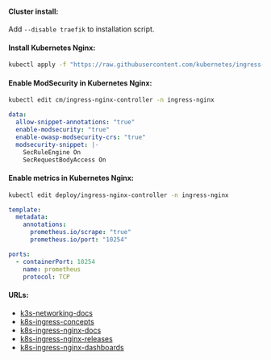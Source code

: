 #### Cluster install:
Add `--disable traefik` to installation script.

#### Install Kubernetes Nginx:
```bash
kubectl apply -f "https://raw.githubusercontent.com/kubernetes/ingress-nginx/controller-v1.9.0/deploy/static/provider/cloud/deploy.yaml"
```

#### Enable ModSecurity in Kubernetes Nginx:
```bash
kubectl edit cm/ingress-nginx-controller -n ingress-nginx
```
```yaml
data:
  allow-snippet-annotations: "true"
  enable-modsecurity: "true"
  enable-owasp-modsecurity-crs: "true"
  modsecurity-snippet: |-
    SecRuleEngine On
    SecRequestBodyAccess On
```

#### Enable metrics in Kubernetes Nginx:
```bash
kubectl edit deploy/ingress-nginx-controller -n ingress-nginx
```
```yaml
template:
  metadata:
    annotations:
      prometheus.io/scrape: "true"
      prometheus.io/port: "10254"
```
```yaml
ports:
  - containerPort: 10254
    name: prometheus
    protocol: TCP
```

#### URLs:
- [k3s-networking-docs](https://docs.k3s.io/networking)
- [k8s-ingress-concepts](https://kubernetes.io/docs/concepts/services-networking/ingress/)
- [k8s-ingress-nginx-docs](https://kubernetes.github.io/ingress-nginx/)
- [k8s-ingress-nginx-releases](https://github.com/kubernetes/ingress-nginx/releases)
- [k8s-ingress-nginx-dashboards](https://github.com/kubernetes/ingress-nginx/tree/main/deploy/grafana/dashboards)
